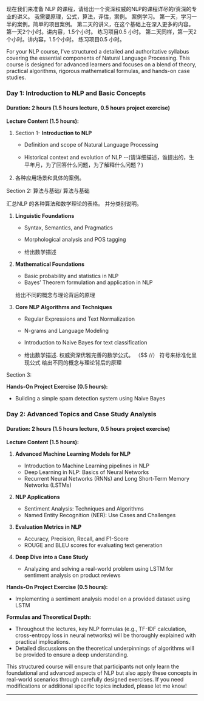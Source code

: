 现在我们来准备 NLP 的课程，请给出一个资深权威的NLP的课程详尽的/资深的专业的讲义。 我需要原理，公式，算法，评估，案例。 案例学习。 第一天，学习一半的案例。简单的项目案例。 第二天的讲义，在这个基础上在深入更多的内容。第一天2个小时。讲内容，1.5个小时。 练习项目0.5 小时。 第二天同样，第一天2个小时。讲内容，1.5个小时。 练习项目0.5 小时。



For your NLP course, I've structured a detailed and authoritative syllabus covering the essential components of Natural Language Processing. This course is designed for advanced learners and focuses on a blend of theory, practical algorithms, rigorous mathematical formulas, and hands-on case studies.

### Day 1: Introduction to NLP and Basic Concepts
#### Duration: 2 hours (1.5 hours lecture, 0.5 hours project exercise)

**Lecture Content (1.5 hours):**
1. Section 1- **Introduction to NLP**
   - Definition and scope of Natural Language Processing

   - Historical context and evolution of NLP
   --(请详细描述，谁提出的，生平年月，为了回答什么问题，为了解释什么问题？)





3. 各种应用场景和具体的案例。 



Section 2: 算法与基础/ 算法与基础

汇总NLP 的各种算法和数学理论的表格。 
并分类别说明。


1. **Linguistic Foundations**
   - Syntax, Semantics, and Pragmatics
   - Morphological analysis and POS tagging

   - 给出数学描述




2. **Mathematical Foundations**
   - Basic probability and statistics in NLP
   - Bayes’ Theorem formulation and application in NLP

   给出不同的概念与理论背后的原理




3. **Core NLP Algorithms and Techniques**
   - Regular Expressions and Text Normalization
   - N-grams and Language Modeling
   - Introduction to Naive Bayes for text classification


   - 给出数学描述. 权威资深优雅完善的数学公式。 （$$ //） 符号来标准化呈现公式
   给出不同的概念与理论背后的原理

Section 3: 

**Hands-On Project Exercise (0.5 hours):**
   - Building a simple spam detection system using Naive Bayes






### Day 2: Advanced Topics and Case Study Analysis
#### Duration: 2 hours (1.5 hours lecture, 0.5 hours project exercise)

**Lecture Content (1.5 hours):**
1. **Advanced Machine Learning Models for NLP**
   - Introduction to Machine Learning pipelines in NLP
   - Deep Learning in NLP: Basics of Neural Networks
   - Recurrent Neural Networks (RNNs) and Long Short-Term Memory Networks (LSTMs)

2. **NLP Applications**
   - Sentiment Analysis: Techniques and Algorithms
   - Named Entity Recognition (NER): Use Cases and Challenges

3. **Evaluation Metrics in NLP**
   - Accuracy, Precision, Recall, and F1-Score
   - ROUGE and BLEU scores for evaluating text generation

4. **Deep Dive into a Case Study**
   - Analyzing and solving a real-world problem using LSTM for sentiment analysis on product reviews

**Hands-On Project Exercise (0.5 hours):**
   - Implementing a sentiment analysis model on a provided dataset using LSTM

**Formulas and Theoretical Depth:**
- Throughout the lectures, key NLP formulas (e.g., TF-IDF calculation, cross-entropy loss in neural networks) will be thoroughly explained with practical implications.
- Detailed discussions on the theoretical underpinnings of algorithms will be provided to ensure a deep understanding.

This structured course will ensure that participants not only learn the foundational and advanced aspects of NLP but also apply these concepts in real-world scenarios through carefully designed exercises. If you need modifications or additional specific topics included, please let me know!



----
